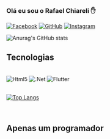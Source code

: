 ### Olá eu sou o Rafael Chiareli ✋

[![Facebook](https://img.shields.io/badge/Facebook-1877F2?style=for-the-badge&logo=facebook&logoColor=white)](https://www.facebook.com/rafaelchiareli)
[![GitHub](https://img.shields.io/badge/GitHub-100000?style=for-the-badge&logo=github&logoColor=white)](https://rafaelchiareli.github.io/index.html)
[![Instagram](https://img.shields.io/badge/Instagram-E4405F?style=for-the-badge&logo=instagram&logoColor=white)](https://www.instagram.com/rafaelchiareli)


![Anurag's GitHub stats](https://github-readme-stats.vercel.app/api?username=rafaelchiareli&show_icons=true&theme=radical)

## Tecnologias
<div style="display: inline_block"><br />
    <img  align="center" alt="Html5" src="https://img.shields.io/badge/HTML-239120?style=for-the-badge&logo=html5&logoColor=white">
        <img  align="center" alt=".Net" src="https://img.shields.io/badge/.NET-5C2D91?style=for-the-badge&logo=.net&logoColor=white">
 <img  align="center" alt="Flutter" src="https://img.shields.io/badge/Flutter-02569B?style=for-the-badge&logo=flutter&logoColor=white">

<br/>
<br/>


[![Top Langs](https://github-readme-stats.vercel.app/api/top-langs/?username=rafaelchiareli)](https://github.com/rafaelchiareli/github-readme-stats)

<br/>


</div>

## Apenas um programador
